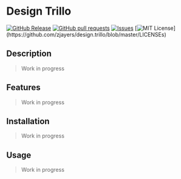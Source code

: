 # Design Trillo
[![GitHub Release](https://img.shields.io/github/release/zjayers/design.trillo.svg?style=flat)]()
[![GitHub pull requests](https://img.shields.io/github/issues-pr/zjayers/design.trillo.svg?style=flat)]()
[![Issues](https://img.shields.io/github/issues-raw/zjayers/design.trillo.svg?maxAge=25000)](https://github.com/zjayers/design.trillo/issues)
[![MIT License](https://img.shields.io/apm/l/atomic-ui.svg?)](https://github.com/zjayers/design.trillo/blob/master/LICENSEs)

## Description

> Work in progress

## Features

> Work in progress

## Installation

> Work in progress

## Usage

> Work in progress